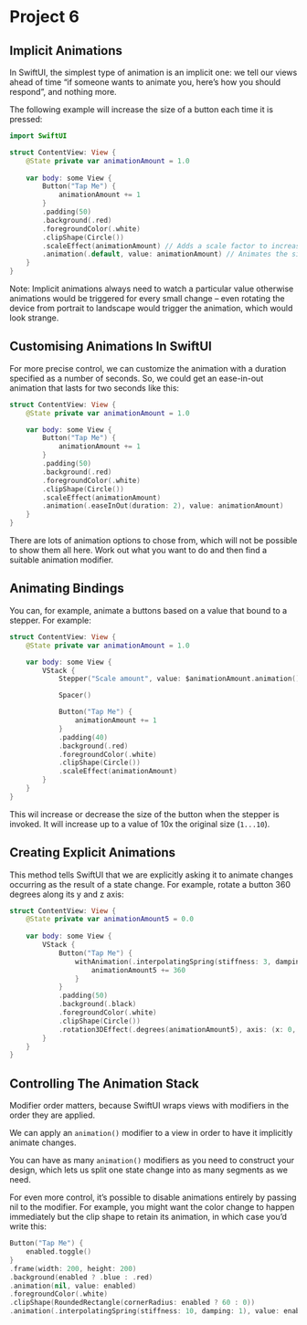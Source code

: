 # Project 6

## Implicit Animations

In SwiftUI, the simplest type of animation is an implicit one: we tell our views ahead of time “if someone wants to animate you, here’s how you should respond”, and nothing more.

The following example will increase the size of a button each time it is pressed:

``` swift
import SwiftUI

struct ContentView: View {
    @State private var animationAmount = 1.0
    
    var body: some View {
        Button("Tap Me") {
            animationAmount += 1
        }
        .padding(50)
        .background(.red)
        .foregroundColor(.white)
        .clipShape(Circle())
        .scaleEffect(animationAmount) // Adds a scale factor to increase the size of the button
        .animation(.default, value: animationAmount) // Animates the size increase
    }
}
```

Note: Implicit animations always need to watch a particular value otherwise animations would be triggered for every small change – even rotating the device from portrait to landscape would trigger the animation, which would look strange.

## Customising Animations In SwiftUI

For more precise control, we can customize the animation with a duration specified as a number of seconds. So, we could get an ease-in-out animation that lasts for two seconds like this:

``` swift
struct ContentView: View {
    @State private var animationAmount = 1.0

    var body: some View {
        Button("Tap Me") {
            animationAmount += 1
        }
        .padding(50)
        .background(.red)
        .foregroundColor(.white)
        .clipShape(Circle())
        .scaleEffect(animationAmount)
        .animation(.easeInOut(duration: 2), value: animationAmount)
    }
}
```

There are lots of animation options to chose from, which will not be possible to show them all here. Work out what you want to do and then find a suitable animation modifier.

## Animating Bindings

You can, for example, animate a buttons based on a value that bound to a stepper. For example:

``` swift
struct ContentView: View {
    @State private var animationAmount = 1.0

    var body: some View {
        VStack {
            Stepper("Scale amount", value: $animationAmount.animation(), in: 1...10)

            Spacer()

            Button("Tap Me") {
                animationAmount += 1
            }
            .padding(40)
            .background(.red)
            .foregroundColor(.white)
            .clipShape(Circle())
            .scaleEffect(animationAmount)
        }
    }
}
```

This wil increase or decrease the size of the button when the stepper is invoked. It will increase up to a value of 10x the original size (`1...10`).

## Creating Explicit Animations

This method tells SwiftUI that we are explicitly asking it to animate changes occurring as the result of a state change. For example, rotate a button 360 degrees along its y and z axis:

``` swift
struct ContentView: View {
    @State private var animationAmount5 = 0.0
    
    var body: some View {
        VStack {
            Button("Tap Me") {
                withAnimation(.interpolatingSpring(stiffness: 3, damping: 1)) {
                    animationAmount5 += 360
                }
            }
            .padding(50)
            .background(.black)
            .foregroundColor(.white)
            .clipShape(Circle())
            .rotation3DEffect(.degrees(animationAmount5), axis: (x: 0, y: 1, z: 1))
        }
    }
}
```

## Controlling The Animation Stack

Modifier order matters, because SwiftUI wraps views with modifiers in the order they are applied.

We can apply an `animation()` modifier to a view in order to have it implicitly animate changes.

You can have as many `animation()` modifiers as you need to construct your design, which lets us split one state change into as many segments as we need.

For even more control, it’s possible to disable animations entirely by passing nil to the modifier. For example, you might want the color change to happen immediately but the clip shape to retain its animation, in which case you’d write this:

``` swift
Button("Tap Me") {
    enabled.toggle()
}
.frame(width: 200, height: 200)
.background(enabled ? .blue : .red)
.animation(nil, value: enabled)
.foregroundColor(.white)
.clipShape(RoundedRectangle(cornerRadius: enabled ? 60 : 0))
.animation(.interpolatingSpring(stiffness: 10, damping: 1), value: enabled)
```